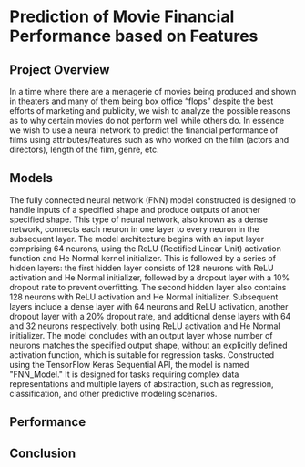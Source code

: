 # Prediction of Movie Financial Performance based on Features

## Project Overview
  In a time where there are a menagerie of movies being produced and shown in theaters and many of them being box office “flops” despite the best efforts of marketing and publicity, we wish to analyze the possible reasons as to why certain movies do not perform well while others do. In essence we wish to use a neural network to predict the financial performance of films using attributes/features such as who worked on the film (actors and directors), length of the film, genre, etc.

## Models

The fully connected neural network (FNN) model constructed is designed to handle inputs of a specified shape and produce outputs of another specified shape. This type of neural network, also known as a dense network, connects each neuron in one layer to every neuron in the subsequent layer. The model architecture begins with an input layer comprising 64 neurons, using the ReLU (Rectified Linear Unit) activation function and He Normal kernel initializer. This is followed by a series of hidden layers: the first hidden layer consists of 128 neurons with ReLU activation and He Normal initializer, followed by a dropout layer with a 10% dropout rate to prevent overfitting. The second hidden layer also contains 128 neurons with ReLU activation and He Normal initializer. Subsequent layers include a dense layer with 64 neurons and ReLU activation, another dropout layer with a 20% dropout rate, and additional dense layers with 64 and 32 neurons respectively, both using ReLU activation and He Normal initializer. The model concludes with an output layer whose number of neurons matches the specified output shape, without an explicitly defined activation function, which is suitable for regression tasks. Constructed using the TensorFlow Keras Sequential API, the model is named "FNN_Model." It is designed for tasks requiring complex data representations and multiple layers of abstraction, such as regression, classification, and other predictive modeling scenarios.

## Performance



## Conclusion

